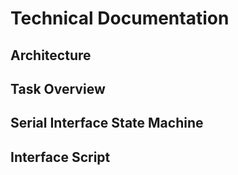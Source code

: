 # Technical Documentation

## Architecture

## Task Overview

## Serial Interface State Machine

## Interface Script